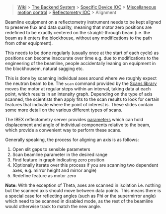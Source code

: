 > [Wiki](Home) > [The Backend System](The-Backend-System) > [Specific Device IOC](Specific-Device-IOC) > [Miscellaneous motion control](Miscellaneous-Motion-Control) > [Reflectometry IOC](Reflectometry-IOC) > Alignment


Beamline equipment on a reflectometry instrument needs to be kept aligned to preserve flux and data quality, meaning that motor zero positions are redefined to be exactly centered on the straight-through beam (i.e. the beam as it enters the blockhouse, without any modifications to the path from other equipment).

This needs to be done regularly (usually once at the start of each cycle) as positions can become inaccurate over time e.g. due to modifications to the engineering of the beamline, people accidentally leaning on equipment in the blockhousem, natural sagging etc. 

This is done by scanning individual axes around where we roughly expect the neutron beam to be. The `scan` command provided by the [Scans library](https://github.com/ISISNeutronMuon/InstrumentScripts) moves the motor at regular steps within an interval, taking data at each point, which results in an intensity graph. Depending on the type of axis scanned, the scientists then apply fits to the scan results to look for certain features that indicate where the point of interest is. These slides contain some more detail on the various different types of scans.

The IBEX reflectometry server provides [parameters](https://github.com/ISISComputingGroup/ibex_developers_manual/wiki/Reflectometry-Beamline-Parameters) which can hold displacement and angle of individual components relative to the beam, which provide a convenient way to perform these scans.

Generally speaking, the process for aligning an axis is as follows:
1. Open slit gaps to sensible parameters
1. Scan beamline parameter in the desired range
1. Find feature in graph indicating zero position
1. (Optionally iterate over this process if you are scanning two dependent axes, e.g. mirror height and mirror angle)
1. Redefine feature as motor zero

**Note:** With the exception of Theta, axes are scanned in isolation i.e. nothing but the scanned axis should move between data points. This means there is a special case for reflecting angles (such as Phi or the supermirror angle) which need to be scanned in disabled mode, as the rest of the beamline would otherwise track to match the new angle.